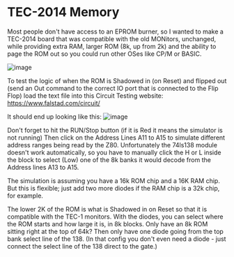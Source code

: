 # TEC-2014 Memory
Most people don't have access to an EPROM burner, so I wanted to make a TEC-2014 board that was compatible with the old MONitors, unchanged, while providing extra RAM, larger ROM (8k, up from 2k) and the ability to page the ROM out so you could run other OSes like CP/M or BASIC.

![image](https://user-images.githubusercontent.com/13119623/125277121-63706380-e354-11eb-8323-b4ebb22897b1.png)

To test the logic of when the ROM is Shadowed in (on Reset) and flipped out (send an Out command to the correct IO port that is connected to the Flip Flop) load the text file into this Circuit Testing website:  https://www.falstad.com/circuit/

It should end up looking like this:
![image](https://user-images.githubusercontent.com/13119623/126243217-eca422d6-c39d-451c-9cea-d2222d083774.png)

Don't forget to hit the RUN/Stop button (if it is Red it means the simulator is not running)
Then click on the Address Lines A11 to A15 to simulate different address ranges being read by the Z80.
Unfortunately the 74ls138 module doesn't work automatically, so you have to manually click the H or L inside the block to select (Low) one of the 8k banks it would decode from the Address lines A13 to A15.

The simulation is assuming you have a 16k ROM chip and a 16K RAM chip. But this is flexible; just add two more diodes if the RAM chip is a 32k chip, for example.

The lower 2K of the ROM is what is Shadowed in on Reset so that it is compatible with the TEC-1 monitors. With the diodes, you can select where the ROM starts and how large it is, in 8k blocks. Only have an 8k ROM sitting right at the top of 64k? Then only have one diode going from the top bank select line of the 138. (In that config you don't even need a diode - just connect the select line of the 138 direct to the gate.)
